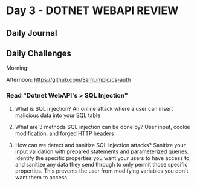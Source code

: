 # Day 3 - DOTNET WEBAPI REVIEW

## Daily Journal

## Daily Challenges

Morning:

Afternoon: https://github.com/SamLimpic/cs-auth

### Read "Dotnet WebAPI's > SQL Injection"

1. What is SQL injection?
   An online attack where a user can insert malicious data into your SQL table

2. What are 3 methods SQL injection can be done by?
   User input, cookie modification, and forged HTTP headers

3. How can we detect and sanitize SQL injection attacks?
   Sanitize your input validation with prepared statements and parameterized queries. Identify the specific properties you want your users to have access to, and sanitize any data they send through to only permit those specific properties. This prevents the user from modifying variables you don't want them to access.
